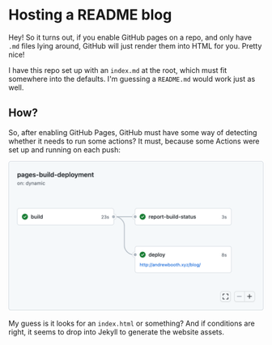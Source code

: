 # Hosting a README blog

Hey!
So it turns out, if you enable GitHub pages on a repo, and only have `.md` files lying around, GitHub will just render them into HTML for you.
Pretty nice!

I have this repo set up with an `index.md` at the root, which must fit somewhere into the defaults.
I'm guessing a `README.md` would work just as well.

## How?

So, after enabling GitHub Pages, GitHub must have some way of detecting whether it needs to run some actions?
It must, because some Actions were set up and running on each push:

[![GitHub Actions](assets/github.com_broothie_blog_actions_runs_2715808229.png)](https://github.com/broothie/blog/actions/runs/2715818051)

My guess is it looks for an `index.html` or something?
And if conditions are right, it seems to drop into Jekyll to generate the website assets.
